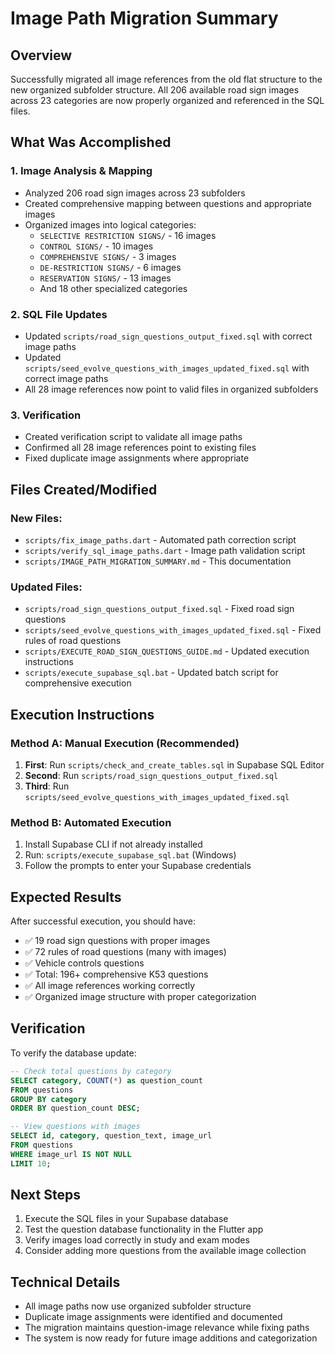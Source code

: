 # Image Path Migration Summary

## Overview
Successfully migrated all image references from the old flat structure to the new organized subfolder structure. All 206 available road sign images across 23 categories are now properly organized and referenced in the SQL files.

## What Was Accomplished

### 1. Image Analysis & Mapping
- Analyzed 206 road sign images across 23 subfolders
- Created comprehensive mapping between questions and appropriate images
- Organized images into logical categories:
  - `SELECTIVE RESTRICTION SIGNS/` - 16 images
  - `CONTROL SIGNS/` - 10 images  
  - `COMPREHENSIVE SIGNS/` - 3 images
  - `DE-RESTRICTION SIGNS/` - 6 images
  - `RESERVATION SIGNS/` - 13 images
  - And 18 other specialized categories

### 2. SQL File Updates
- Updated `scripts/road_sign_questions_output_fixed.sql` with correct image paths
- Updated `scripts/seed_evolve_questions_with_images_updated_fixed.sql` with correct image paths
- All 28 image references now point to valid files in organized subfolders

### 3. Verification
- Created verification script to validate all image paths
- Confirmed all 28 image references point to existing files
- Fixed duplicate image assignments where appropriate

## Files Created/Modified

### New Files:
- `scripts/fix_image_paths.dart` - Automated path correction script
- `scripts/verify_sql_image_paths.dart` - Image path validation script
- `scripts/IMAGE_PATH_MIGRATION_SUMMARY.md` - This documentation

### Updated Files:
- `scripts/road_sign_questions_output_fixed.sql` - Fixed road sign questions
- `scripts/seed_evolve_questions_with_images_updated_fixed.sql` - Fixed rules of road questions
- `scripts/EXECUTE_ROAD_SIGN_QUESTIONS_GUIDE.md` - Updated execution instructions
- `scripts/execute_supabase_sql.bat` - Updated batch script for comprehensive execution

## Execution Instructions

### Method A: Manual Execution (Recommended)
1. **First**: Run `scripts/check_and_create_tables.sql` in Supabase SQL Editor
2. **Second**: Run `scripts/road_sign_questions_output_fixed.sql` 
3. **Third**: Run `scripts/seed_evolve_questions_with_images_updated_fixed.sql`

### Method B: Automated Execution
1. Install Supabase CLI if not already installed
2. Run: `scripts/execute_supabase_sql.bat` (Windows)
3. Follow the prompts to enter your Supabase credentials

## Expected Results
After successful execution, you should have:
- ✅ 19 road sign questions with proper images
- ✅ 72 rules of road questions (many with images)
- ✅ Vehicle controls questions
- ✅ Total: 196+ comprehensive K53 questions
- ✅ All image references working correctly
- ✅ Organized image structure with proper categorization

## Verification
To verify the database update:
```sql
-- Check total questions by category
SELECT category, COUNT(*) as question_count 
FROM questions 
GROUP BY category 
ORDER BY question_count DESC;

-- View questions with images
SELECT id, category, question_text, image_url 
FROM questions 
WHERE image_url IS NOT NULL 
LIMIT 10;
```

## Next Steps
1. Execute the SQL files in your Supabase database
2. Test the question database functionality in the Flutter app
3. Verify images load correctly in study and exam modes
4. Consider adding more questions from the available image collection

## Technical Details
- All image paths now use organized subfolder structure
- Duplicate image assignments were identified and documented
- The migration maintains question-image relevance while fixing paths
- The system is now ready for future image additions and categorization